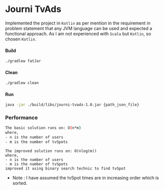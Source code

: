 # Journi TvAds

Implemented the project in `Kotlin` as per mention in the requirement in problem statement that any JVM language can be used and expected a functional approach.
As I am not experienced with `Scala` but `Kotlin`, so chosen `Kotlin`.

#### Build
```bash
./gradlew fatJar
```

#### Clean
```bash
./gradlew clean
```

#### Run
```bash
java -jar ./build/libs/journi-tvads-1.0.jar {path_json_file}
```

### Performance
```bash
The basic solution runs on: O(n*m)
where,
- n is the number of users
- m is the number of tvSpots
```

```
The improved solution runs on: O(nlog(m))
where,
- n is the number of users
- m is the number of tvSpots
improved it using binary search technic to find tvSpot
```

* Note : I have assumed the tvSpot times are in increasing order which is sorted.

